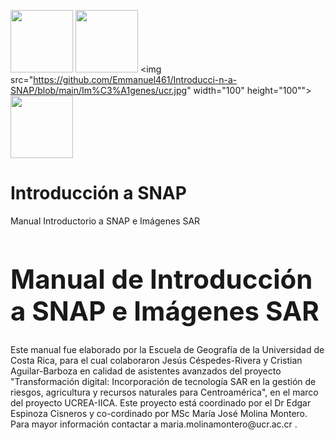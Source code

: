 <img src="https://github.com/Emmanuel461/Introducci-n-a-SNAP/blob/main/Im%C3%A1genes/ucrea.jpg" width="100" height="100"> <img src="https://github.com/Emmanuel461/Introducci-n-a-SNAP/blob/main/Im%C3%A1genes/eg.jpg" width="100" height="100"> <img src="https://github.com/Emmanuel461/Introducci-n-a-SNAP/blob/main/Im%C3%A1genes/ucr.jpg" width="100" height="100""> <img src="https://github.com/Emmanuel461/Introducci-n-a-SNAP/blob/main/Im%C3%A1genes/iica.png" width="100" height="100">

# Introducción a SNAP

Manual Introductorio a SNAP e Imágenes SAR



<h1 style="font-size:300%;">Manual de Introducción a SNAP e Imágenes SAR</h1> 

<p>Este manual fue elaborado por la Escuela de Geografía de la Universidad de Costa Rica, para el cual colaboraron Jesús Céspedes-Rivera y Cristian Aguilar-Barboza en calidad de asistentes avanzados del proyecto "Transformación digital: Incorporación de tecnología SAR en la gestión de riesgos, agricultura y recursos naturales para Centroamérica", en el marco del proyecto UCREA-IICA.
Este proyecto está coordinado por el Dr Edgar Espinoza Cisneros y co-cordinado por MSc María José Molina Montero. Para mayor información contactar a maria.molinamontero@ucr.ac.cr .</p>

   

